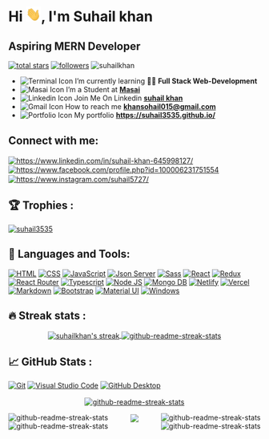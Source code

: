 # Hi <img src="https://raw.githubusercontent.com/ABSphreak/ABSphreak/master/gifs/Hi.gif" width="30px">, I'm Suhail khan

<div align="left">

## Aspiring MERN Developer

<!--<p><img src="Images/Anime Sunset.jpeg" ></p>-->

<p align="left">

  <a href="https://github.com/suhail3535?tab=repositories&sort=stargazers">
    <img alt="total stars" title="Total stars on GitHub" src="https://custom-icon-badges.demolab.com/github/stars/suhail3535?color=55960c&style=for-the-badge&labelColor=488207&logo=star"/></a>
  <a href="https://github.com/suhail3535?tab=followers">
    <img alt="followers" title="Follow me on Github" src="https://custom-icon-badges.demolab.com/github/followers/suhail3535?color=236ad3&labelColor=1155ba&style=for-the-badge&logo=person-add&label=Follow&logoColor=white"/></a>
    <img src="https://komarev.com/ghpvc/?username=suhail3535&label=Profile%20views&color=8e24aa&style=for-the-badge" alt="suhailkhan" />
</p>
</div>

-   <img width="15px" src="https://cdn-icons-png.flaticon.com/512/534/534621.png" alt="Terminal Icon" /> I’m currently learning 🧑‍💻 **Full Stack Web-Development**
-   <img width="15px" src="https://avatars.githubusercontent.com/u/61222534?s=200&v=4" alt="Masai Icon" /> I’m a Student at <a href="https://www.linkedin.com/school/masai-school/">**Masai**</a>
-   <img width="15px" src="https://cdn-icons-png.flaticon.com/512/3536/3536505.png" alt="Linkedin Icon" /> Join Me On Linkedin <a href="https://www.linkedin.com/in/suhail-khan-645998127/">**suhail khan**</a>
-   <img width="13px" src="https://cdn-icons-png.flaticon.com/512/5968/5968534.png" alt="Gmail Icon" /> How to reach me **khansohail015@gmail.com**
-   <img width="13px" src="https://cdn-icons-png.flaticon.com/512/4365/4365934.png" alt="Portfolio Icon" /> My portfolio **<a>https://suhail3535.github.io/</a>**

## Connect with me:

<p align="left">

<a href="https://www.linkedin.com/in/suhail-khan-645998127/" target="blank"><img align="center" src="https://raw.githubusercontent.com/rahuldkjain/github-profile-readme-generator/master/src/images/icons/Social/linked-in-alt.svg" alt="https://www.linkedin.com/in/suhail-khan-645998127/" height="30" width="40" /></a>
<a href="https://www.facebook.com/profile.php?id=100006231751554" target="blank"><img align="center" src="https://raw.githubusercontent.com/rahuldkjain/github-profile-readme-generator/master/src/images/icons/Social/facebook.svg" alt="https://www.facebook.com/profile.php?id=100006231751554" height="30" width="40" /></a>
<a href="https://www.instagram.com/suhail5727/" target="blank"><img align="center" src="https://raw.githubusercontent.com/rahuldkjain/github-profile-readme-generator/master/src/images/icons/Social/instagram.svg" alt="https://www.instagram.com/suhail5727/" height="30" width="40" /></a>

</p>

## 🏆 Trophies :

<p align="left"> <a href="https://github.com/ryo-ma/github-profile-trophy"><img src="https://github-profile-trophy.vercel.app/?username=suhail3535" alt="suhail3535" /></a> </p>

## 🔣 Languages and Tools:

<p align="left">
<a href="#"><img alt="HTML" src="https://img.shields.io/badge/HTML-E34F26.svg?logo=html5&logoColor=white&style=for-the-badge"></a>
<a href="#"><img alt="CSS" src="https://img.shields.io/badge/CSS-1572B6.svg?logo=css3&logoColor=white&style=for-the-badge"></a>
<a href="#"><img alt="JavaScript" src="https://img.shields.io/badge/JavaScript-F7DF1E.svg?logo=javascript&logoColor=black&style=for-the-badge"></a>
<a href="#"><img alt="Json Server" src="https://img.shields.io/badge/json%20server-323330?style=for-the-badge&logo=json-web-tokens&logoColor=pink"></a>
<a href="#"><img alt="Sass" src="https://img.shields.io/badge/Sass-CC6699.svg?style=for-the-badge&logo=sass&logoColor=white"></a>
<a href="#"><img alt="React" src="https://img.shields.io/badge/React-20232A.svg?style=for-the-badge&logo=react&logoColor=61DAFB"></a>
<a href="#"><img alt="Redux" src="https://img.shields.io/badge/Redux-593D88.svg?style=for-the-badge&logo=redux&logoColor=white"></a>
<a href="#"><img alt="React Router" src="https://img.shields.io/badge/React_Router-CA4245?style=for-the-badge&logo=react-router&logoColor=white"></a>
<a href="#"><img alt="Typescript" src="https://img.shields.io/badge/TypeScript-007ACC.svg?style=for-the-badge&logo=typescript&logoColor=white"></a>
<a href="#"><img alt="Node JS" src="https://img.shields.io/badge/Node.js-43853D.svg?style=for-the-badge&logo=node.js&logoColor=white"></a>
<a href="#"><img alt="Mongo DB" src="https://img.shields.io/badge/MongoDB-4EA94B?style=for-the-badge&logo=mongodb&logoColor=white"></a>
<a href="#"><img alt="Netlify" src="https://img.shields.io/badge/Netlify-00C7B7?style=for-the-badge&logo=netlify&logoColor=white"></a>
<a href="#"><img alt="Vercel" src="https://img.shields.io/badge/Vercel-000000?style=for-the-badge&logo=vercel&logoColor=white"></a>
<a href="#"><img alt="Markdown" src="https://img.shields.io/badge/Markdown-000000?style=for-the-badge&logo=markdown&logoColor=white"></a>
<a href="#"><img alt="Bootstrap" src="https://img.shields.io/badge/Bootstrap-563D7C?style=for-the-badge&logo=bootstrap&logoColor=white"></a>
<a href="#"><img alt="Material UI" src="https://img.shields.io/badge/Material--UI-0081CB?style=for-the-badge&logo=material-ui&logoColor=white"></a>
<a href="#"><img alt="Windows" src="https://img.shields.io/badge/Microsoft-666666?style=for-the-badge&logo=microsoft&logoColor=white"></a>

## 🔥 Streak stats :

<div align="center">
  <a href="https://github.com/suhail3535/github-readme-streak-stats">
  <img align="center" alt="suhailkhan's streak" src="https://streak-stats.demolab.com/?user=suhail3535&theme=monokai-metallian&hide_border=true"/>
  </a>
  <a href="#">
  <img align="center" src="https://github-readme-stats.vercel.app/api?username=suhail3535&show_icons=true&locale=en&theme=react&bg_color=1F222E&title_color=F85D7F&hide_border=true&icon_color=F8D866&count_private=true" alt="github-readme-streak-stats" alt="suhail3535" />
  </a>

</div>

  

## 📈 GitHub Stats :

<p>

<a href="#"><img alt="Git" src="https://img.shields.io/badge/Git-F05033.svg?logo=git&logoColor=white&style=for-the-badge"></a>
<a href="#"><img alt="Visual Studio Code" src="https://img.shields.io/badge/Visual%20Studio%20Code-0078d7.svg?logo=visual-studio-code&logoColor=white&style=for-the-badge"></a>
<a href="#"><img alt="GitHub Desktop" src="https://img.shields.io/badge/GitHub%20Desktop-8034A9.svg?logo=github&logoColor=white&style=for-the-badge"></a>

</p>

<p align="center">
<a href="https://github.com/suhail3535/github-readme-stats"><img align="center" src="https://github-readme-stats.vercel.app/api/top-langs/?username=suhail3535&layout=compact&theme=react&bg_color=1F222E&title_color=F85D7F&hide_border=true&icon_color=F8D866&show_icons=true" alt="github-readme-streak-stats"/>

</p>

<p>

<a href="https://github.com/suhail3535/thinkable-slope-4107">
<img align="left" src="https://github-readme-stats.vercel.app/api/pin/?username=suhail3535&repo=thinkable-slope-4107&theme=react&bg_color=1F222E&title_color=F85D7F&hide_border=true&icon_color=F8D866&show_icons=true" alt="github-readme-streak-stats" />
</a>
<a href="https://github.com/suhail3535/alive-run-138">
  <img align="right" src="https://github-readme-stats.vercel.app/api/pin/?username=suhail3535&repo=alive-run-138&theme=react&bg_color=1F222E&title_color=F85D7F&hide_border=true&icon_color=F8D866&show_icons=true" alt="github-readme-streak-stats" />
</a>
<a href="https://github.com/suhail3535/agreeable-transport-9100">
  <img align="left" src="https://github-readme-stats.vercel.app/api/pin/?username=suhail3535&repo=agreeable-transport-9100&theme=react&bg_color=1F222E&title_color=F85D7F&hide_border=true&icon_color=F8D866&show_icons=true" alt="github-readme-streak-stats" />
</a>
<a href="https://github.com/suhail3535/glad-airplane-61">
  <img align="right" src="https://github-readme-stats.vercel.app/api/pin/?username=suhail3535&repo=glad-airplane-61&theme=react&bg_color=1F222E&title_color=F85D7F&hide_border=true&icon_color=F8D866&show_icons=true" alt="github-readme-streak-stats" />
</a>
</p>


<p align="center">
<a href="https://github.com/suhail3535"><span>
<img align="center" src="https://github-profile-summary-cards.vercel.app/api/cards/profile-details?username=suhail3535&theme=dracula" />
</span></a>
  
</p>
